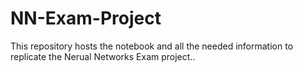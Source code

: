 # NN-Exam-Project
This repository hosts the notebook and all the needed information to replicate the Nerual Networks Exam project.. 
